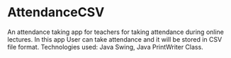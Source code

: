 # AttendanceCSV
An attendance taking app for teachers for taking attendance during online
lectures. In this app User can take attendance and it will be stored in CSV file format.
Technologies used: Java Swing, Java PrintWriter Class.
